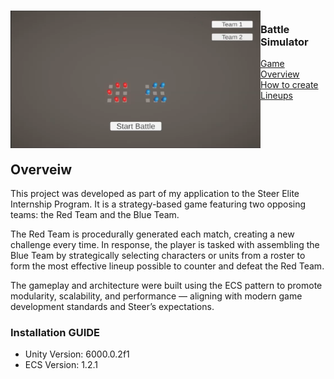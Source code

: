 <!-- PROJECT LOGO -->
<div>
<h3><img align="left" width="400" height="220" src="BS.png"> <br/> Battle Simulator
</div>   
<a href="https://www.youtube.com/watch?v=E1-fTTuxCIU">Game Overview</a> 
  <br/> <a href="https://www.youtube.com/watch?v=WN8-BFGJ8NA">How to create Lineups</a><br/> </h3>   
  <br/>
<br/>
  <br/>
<br/>

</div>   

## Overveiw
This project was developed as part of my application to the Steer Elite Internship Program. It is a strategy-based game featuring two opposing teams: the Red Team and the Blue Team.

The Red Team is procedurally generated each match, creating a new challenge every time. In response, the player is tasked with assembling the Blue Team by strategically selecting characters or units from a roster to form the most effective lineup possible to counter and defeat the Red Team.

The gameplay and architecture were built using the ECS pattern to promote modularity, scalability, and performance — aligning with modern game development standards and Steer’s expectations.

### Installation GUIDE
- Unity Version: 6000.0.2f1
- ECS Version: 1.2.1
